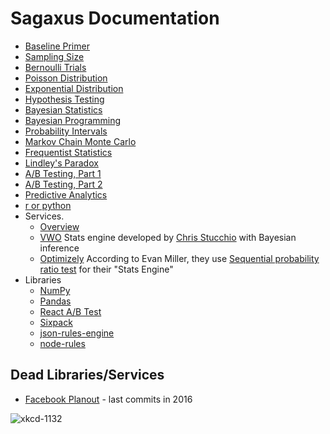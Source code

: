 # Sagaxus Documentation

* [Baseline Primer](./baseline-primer.md)
* [Sampling Size](./sampling-size.md)
* [Bernoulli Trials](./bernoulli-trials.md)
* [Poisson Distribution](./poisson.md)
* [Exponential Distribution](./exponential.md)
* [Hypothesis Testing](./hypothesis-testing.md)
* [Bayesian Statistics](./bayesian-statistics.md)
* [Bayesian Programming](./bayesian-programming.md)
* [Probability Intervals](./probability-intervals.md)
* [Markov Chain Monte Carlo](./mcmc.md)
* [Frequentist Statistics](./frequentist-statistics.md)
* [Lindley's Paradox](./lindleys-paradox.md)
* [A/B Testing, Part 1](./ab-testing-part-1.md)
* [A/B Testing, Part 2](./ab-testing-part-2.md)
* [Predictive Analytics](./predictive-analytics.md)
* [r or python](./r-or-python.md)
* Services.
  * [Overview](./services/README.md)
  * [VWO](https://vwo.com/) Stats engine developed by [Chris Stucchio](https://www.chrisstucchio.com/) with Bayesian inference
  * [Optimizely](./services/optimizely.md) According to Evan Miller, they use [Sequential probability ratio test](https://en.wikipedia.org/wiki/Sequential_probability_ratio_test) for their "Stats Engine"
* Libraries
  * [NumPy](./libraries/numpy.md)
  * [Pandas](./libraries/pandas.md)
  * [React A/B Test](./libraries/react-ab-test.md)
  * [Sixpack](./libraries/sixpack.md)
  * [json-rules-engine](./libraries/json-rules-engine.md)
  * [node-rules](./libraries/node-rules.md)

## Dead Libraries/Services

* [Facebook Planout](http://facebook.github.io/planout/) - last commits in 2016


![xkcd-1132](https://imgs.xkcd.com/comics/frequentists_vs_bayesians_2x.png)
